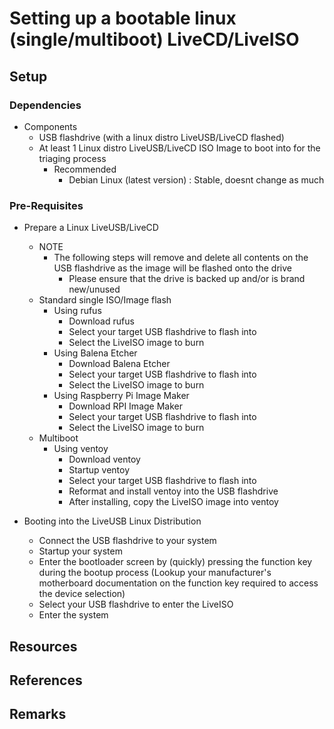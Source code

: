 # Setting up a bootable linux (single/multiboot) LiveCD/LiveISO

## Setup

### Dependencies
- Components
    + USB flashdrive (with a linux distro LiveUSB/LiveCD flashed)
    - At least 1 Linux distro LiveUSB/LiveCD ISO Image to boot into for the triaging process
        - Recommended
            + Debian Linux (latest version) : Stable, doesnt change as much

### Pre-Requisites
- Prepare a Linux LiveUSB/LiveCD
    - NOTE
        - The following steps will remove and delete all contents on the USB flashdrive as the image will be flashed onto the drive
            + Please ensure that the drive is backed up and/or is brand new/unused
    - Standard single ISO/Image flash
        - Using rufus
            + Download rufus
            + Select your target USB flashdrive to flash into
            + Select the LiveISO image to burn
        - Using Balena Etcher
            + Download Balena Etcher
            + Select your target USB flashdrive to flash into
            + Select the LiveISO image to burn
        - Using Raspberry Pi Image Maker
            + Download RPI Image Maker
            + Select your target USB flashdrive to flash into
            + Select the LiveISO image to burn
    - Multiboot
        - Using ventoy
            + Download ventoy
            + Startup ventoy
            + Select your target USB flashdrive to flash into
            + Reformat and install ventoy into the USB flashdrive
            + After installing, copy the LiveISO image into ventoy

- Booting into the LiveUSB Linux Distribution
    + Connect the USB flashdrive to your system
    + Startup your system
    + Enter the bootloader screen by (quickly) pressing the function key during the bootup process (Lookup your manufacturer's motherboard documentation on the function key required to access the device selection)
    + Select your USB flashdrive to enter the LiveISO
    + Enter the system

## Resources

## References

## Remarks

